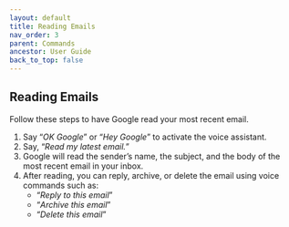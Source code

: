 ```yaml
---
layout: default
title: Reading Emails
nav_order: 3
parent: Commands
ancestor: User Guide
back_to_top: false
---
```


## Reading Emails

Follow these steps to have Google read your most recent email.

1. Say “*OK Google*” or “*Hey Google*” to activate the voice assistant.
2. Say, “*Read my latest email.*”
3. Google will read the sender’s name, the subject, and the body of the most recent email in your inbox.
4. After reading, you can reply, archive, or delete the email using voice commands such as:
    - “*Reply to this email*”
    - “*Archive this email*”
    - “*Delete this email*”
